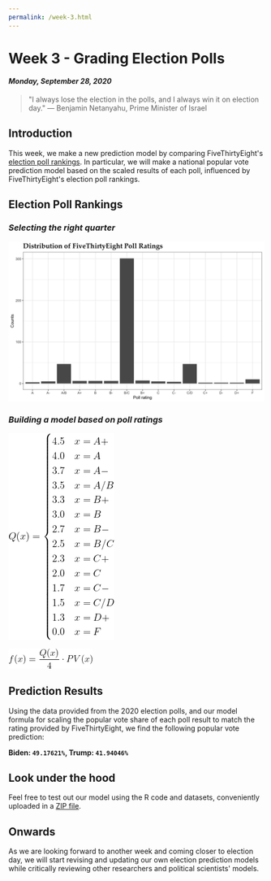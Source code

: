 ```yaml
---
permalink: /week-3.html
---
```


# **Week 3 - Grading Election Polls**
#### ***Monday, September 28, 2020***

> "I always lose the election in the polls, and I always win it on election day."
― Benjamin Netanyahu, Prime Minister of Israel

## **Introduction**
This week, we make a new prediction model by comparing FiveThirtyEight's [election poll rankings](https://github.com/fivethirtyeight/data/tree/master/pollster-ratings). In particular, we will make a national popular vote prediction model based on the scaled results of each poll, influenced by FiveThirtyEight's election poll rankings.

## **Election Poll Rankings**
### _Selecting the right quarter_

![FTE](/538.png)

### _Building a model based on poll ratings_

![equation](/equation.png)

![eq](/eq.png)

## **Prediction Results**
Using the data provided from the 2020 election polls, and our model formula for scaling the popular vote share of each poll result to match the rating provided by FiveThirtyEight, we find the following popular vote prediction:

**Biden: `49.17621%`, Trump: `41.94046%`**

## **Look under the hood**
Feel free to test out our model using the R code and datasets, conveniently uploaded in a [ZIP file](/week-3.zip).

## **Onwards**
As we are looking forward to another week and coming closer to election day, we will start revising and updating our own election prediction models while critically reviewing other researchers and political scientists' models. 

